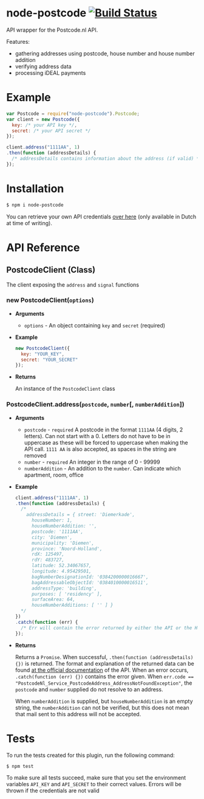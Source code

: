 # node-postcode [![Build Status](https://travis-ci.org/Cyberuben/node-postcode.svg?branch=master)](https://travis-ci.org/Cyberuben/node-postcode)
API wrapper for the Postcode.nl API. 

Features:
- gathering addresses using postcode, house number and house number addition
- verifying address data
- processing iDEAL payments

# Example

```javascript
var Postcode = require("node-postcode").Postcode;
var client = new Postcode({
  key: /* your API key */,
  secret: /* your API secret */
});

client.address("1111AA", 1)
.then(function (addressDetails) {
  /* addressDetails contains information about the address (if valid) */
});
```

# Installation

```bash
$ npm i node-postcode
```

You can retrieve your own API credentials [over here](https://account.postcode.nl/registreer) (only available in Dutch at time of writing).

# API Reference

## PostcodeClient (Class)

The client exposing the `address` and `signal` functions

### new PostcodeClient(`options`)
- **Arguments**
  - `options` - An object containing `key` and `secret` (required)

- **Example**

  ```javascript
  new PostcodeClient({
    key: "YOUR_KEY",
    secret: "YOUR_SECRET"
  });
  ```
- **Returns**

  An instance of the `PostcodeClient` class

### PostcodeClient.address(`postcode`, `number`[, `numberAddition`])
- **Arguments**
  - `postcode` - `required` A postcode in the format `1111AA` (4 digits, 2 letters). Can not start with a 0. Letters do not have to be in uppercase as these will be forced to uppercase when making the API call. `1111 AA` is also accepted, as spaces in the string are removed
  - `number` - `required` An integer in the range of 0 - 99999
  - `numberAddition` - An addition to the `number`. Can indicate which apartment, room, office

- **Example**
  
  ```javascript
  client.address("1111AA", 1)
  .then(function (addressDetails) {
    /* 
      addressDetails = { street: 'Diemerkade',
        houseNumber: 1,
        houseNumberAddition: '',
        postcode: '1111AA',
        city: 'Diemen',
        municipality: 'Diemen',
        province: 'Noord-Holland',
        rdX: 125497,
        rdY: 483727,
        latitude: 52.34067657,
        longitude: 4.95429501,
        bagNumberDesignationId: '0384200000016667',
        bagAddressableObjectId: '0384010000016511',
        addressType: 'building',
        purposes: [ 'residency' ],
        surfaceArea: 64,
        houseNumberAdditions: [ '' ] }
    */
  })
  .catch(function (err) {
    /* Err will contain the error returned by either the API or the HTTP request */
  });
  ```

- **Returns**

  Returns a `Promise`. When successful, `.then(function (addressDetails) {})` is returned. The format and explanation of the returned data can be found [at the official documentation](https://api.postcode.nl/documentation/address-api) of the API. When an error occurs, `.catch(function (err) {})` contains the error given. When `err.code == "PostcodeNl_Service_PostcodeAddress_AddressNotFoundException"`, the `postcode` and `number` supplied do not resolve to an address. 

  When `numberAddition` is supplied, but `houseNumberAddition` is an empty string, the `numberAddition` can not be verified, but this does not mean that mail sent to this address will not be accepted.
  
# Tests

To run the tests created for this plugin, run the following command:

```
$ npm test
```

To make sure all tests succeed, make sure that you set the environment variables `API_KEY` and `API_SECRET` to their correct values. Errors will be thrown if the credentials are not valid
